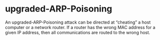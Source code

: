 # upgraded-ARP-Poisoning
An upgraded-ARP-Poisoning attack can be directed at “cheating” a host computer or a network router. If a router has the wrong MAC address for a given IP address, then all communications are routed to the wrong host.
